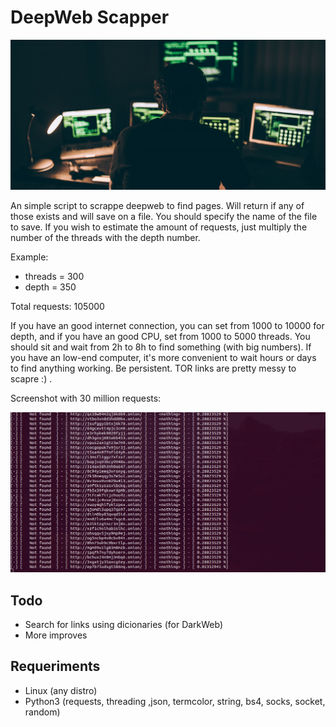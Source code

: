 # DeepWeb Scapper
<p align="center">
  <img src="someimage.jpg">
</p>


An simple script to scrappe deepweb to find pages. Will return if any of those exists and will save on a file. You should specify the name of the file to save.
If you wish to estimate the amount of requests, just multiply the number of the threads with the depth number.

Example:
* threads = 300
* depth = 350

Total requests: 105000

If you have an good internet connection, you can set from 1000 to 10000 for depth, and if you have an good CPU, set from 1000 to 5000 threads.
You should sit and wait from 2h to 8h to find something (with big numbers). If you have an low-end computer, it's more convenient to wait hours or days to find anything working. Be persistent. TOR links are pretty messy to scapre :) .

Screenshot with 30 million requests:
<p align="center">
  <img src="screenshot.png">
</p>

## Todo

* Search for links using dicionaries (for DarkWeb)
* More improves

## Requeriments

* Linux (any distro)
* Python3 (requests, threading ,json, termcolor, string, bs4, socks, socket, random)
